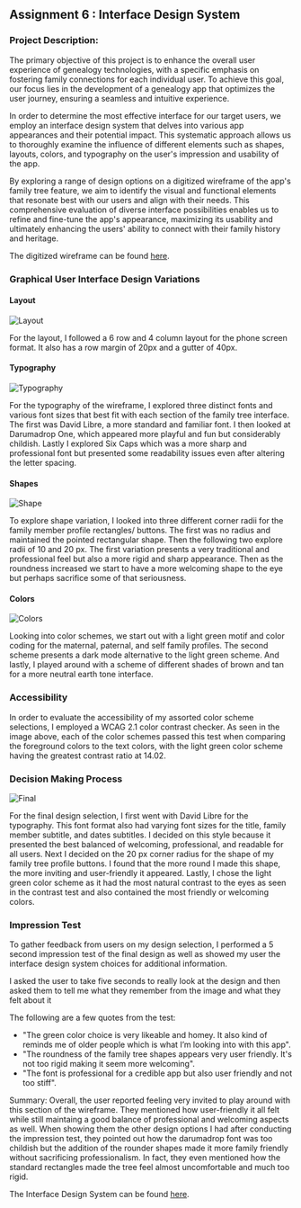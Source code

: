 
## Assignment 6 : Interface Design System

### Project Description:

 The primary objective of this project is to enhance the overall user experience of genealogy technologies, with a specific emphasis on fostering family connections for each individual user. To achieve this goal, our focus lies in the development of a genealogy app that optimizes the user journey, ensuring a seamless and intuitive experience. 

In order to determine the most effective interface for our target users, we employ an interface design system that delves into various app appearances and their potential impact. This systematic approach allows us to thoroughly examine the influence of different elements such as shapes, layouts, colors, and typography on the user's impression and usability of the app.

By exploring a range of design options on a digitized wireframe of the app's family tree feature, we aim to identify the visual and functional elements that resonate best with our users and align with their needs. This comprehensive evaluation of diverse interface possibilities enables us to refine and fine-tune the app's appearance, maximizing its usability and ultimately enhancing the users' ability to connect with their family history and heritage.
 
The digitized wireframe can be found [here](https://www.figma.com/file/foHAtFw2yVjXmyHeFCiJ6X/Week-5?type=design&node-id=5-2).

### Graphical User Interface Design Variations

#### Layout

![Layout](Layout.png)

For the layout, I followed a 6 row and 4 column layout for the phone screen format. It also has a row margin of 20px and a gutter of 40px.

#### Typography

![Typography](typography.png)

For the typography of the wireframe, I explored three distinct fonts and various font sizes that best fit with each section of the family tree interface. The first was David Libre, a more standard and familiar font. I then looked at Darumadrop One, which appeared more playful and fun but considerably childish. Lastly I explored Six Caps which was a more sharp and professional font but presented some readability issues even after altering the letter spacing.

#### Shapes

![Shape](shape.png)

To explore shape variation, I looked into three different corner radii for the family member profile rectangles/ buttons. The first was no radius and maintained the pointed rectangular shape. Then the following two explore radii of 10 and 20 px. The first variation presents a very traditional and professional feel but also a more rigid and sharp appearance. Then as the roundness increased we start to have a more welcoming shape to the eye but perhaps sacrifice some of that seriousness.

#### Colors

![Colors](Colors.png)

Looking into color schemes, we start out with a light green motif and color coding for the maternal, paternal, and self family profiles. The second scheme presents a dark mode alternative to the light green scheme. And lastly, I played around with a scheme of different shades of brown and tan for a more neutral earth tone interface.

### Accessibility
In order to evaluate the accessibility of my assorted color scheme selections, I employed a WCAG 2.1 color contrast checker. As seen in the image above, each of the color schemes passed this test when comparing the foreground colors to the text colors, with the light green color scheme having the greatest contrast ratio at 14.02.

### Decision Making Process

![Final](Final.png)

For the final design selection, I first went with David Libre for the typography. This font format also had varying font sizes for the title, family member subtitle, and dates subtitles. I decided on this style because it presented the best balanced of welcoming, professional, and readable for all users. Next I decided on the 20 px corner radius for the shape of my family tree profile buttons. I found that the more round I made this shape, the more inviting and user-friendly it appeared. Lastly, I chose the light green color scheme as it had the most natural contrast to the eyes as seen in the contrast test and also contained the most friendly or welcoming colors. 

### Impression Test

To gather feedback from users on my design selection, I performed a 5 second impression test of the final design as well as showed my user the interface design system choices for additional information.

I asked the user to take five seconds to really look at the design and then asked them to tell me what they remember from the image and what they felt about it

The following are a few quotes from the test:

* "The green color choice is very likeable and homey. It also kind of reminds me of older people which is what I’m looking into with this app".
* "The roundness of the family tree shapes appears very user friendly. It's not too rigid making it seem more welcoming".
* "The font is professional for a credible app but also user friendly and not too stiff".

Summary: Overall, the user reported feeling very invited to play around with this section of the wireframe. They mentioned how user-friendly it all felt while still maintaing a good balance of professional and welcoming aspects as well. When showing them the other design options I had after conducting the impression test, they pointed out how the darumadrop font was too childish but the addition of the rounder shapes made it more family friendly without sacrificing professionalism. In fact, they even mentioned how the standard rectangles made the tree feel almost uncomfortable and much too rigid.

The Interface Design System can be found [here](https://www.figma.com/file/foHAtFw2yVjXmyHeFCiJ6X/Week-5?type=design&node-id=0-1).
